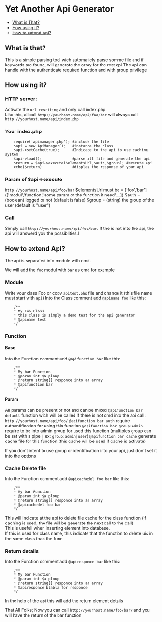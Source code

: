 # Yet Another Api Generator
- [What is That?](#what-is-that)
- [How using it?](#how-using-it)
- [How to extend Api?](#how-to-extend-api)

## What is that?
This is a simple parsing tool wich automaticly parse somme file and if keywords are found, will generate the array for the rest api
The api can handle with the authenticate required function and with group privilege
## How using it?
### HTTP server: 
Activate the `url rewriting` and only call index.php.    
Like this, all call `http://yourhost.name/api/foo/bar` will always call `http://yourhost.name/api/index.php`
### Your index.php
```
	require('apimanager.php'); #include the file
	$api = new ApiManager();   #instance the class
	$api->setCache(true);	   #Indicate to the api to use caching system
	$api->load();              #parse all file and generate the api
	$return = $api->execute($elementsUrl,$auth,$group); #execute api
	echo($return) 			   #display the response of your api
```
### Param of $api->execute
`http://yourhost.name/api/foo/bar`
$elementsUrl must be = ['foo','bar'] (['modul','function','some param of the function if need'....])
$auth = (boolean) logged or not (default is false)
$group = (string) the group of the user (default is "user")
### Call
Simply call `http://yourhost.name/api/foo/bar`. If the is not into the api, the api will answerd you the possiblities.l
## How to extend Api?
The api is separated into module with cmd.

We will add the `foo` modul with `bar` as cmd for exemple

### Module
Write your class Foo or copy `apitest.php` file and change it (this file name must start with `api`)
Into the Class comment add `@apiname foo` like this:
```
	/**
	* My Foo Class
	* this class is simply a demo test for the api generator
	* @apiname test
	*/
```
### Function
#### Base
Into the Function comment add `@apifunction bar` like this: 
```
	/**
	* My bar Function
	* @param int $a ploup
	* @return string[] responce into an array
	* @apifunction bar
	*/
```
#### Param
All params can be present or not and can be mixed
`@apifunction bar default` function wich will be called if there is not cmd into the api call: `http://yourhost.name/api/foo/`
`@apifunction bar auth` require authentification for using this function
`@apifunction bar group:admin` require to be into admin group for used this function (multiples group can be set with a pipe `|` ex: `group:admin|user`)
`@apifunction bar cache` generate cache file for this function (this cache will be used if cache is activate)

If you don't intent to use group or identification into your api, just don't set it into the options

### Cache Delete file
Into the Function comment add `@apicachedel foo bar` like this: 
```
	/**
	* My bar Function
	* @param int $a ploup
	* @return string[] responce into an array
	* @apicachedel foo bar
	*/
```

This will indicate at the api to delete file cache for the class function (if caching is used, the file will be generate the next call to the call)  
This is usefull when inserting element into database.  
If this is used for class name, this indicate that the function to delete uis in the same class than the func

### Return details
Into the Function comment add `@apiresponce bar` like this: 
```
	/**
	* My bar Function
	* @param int $a ploup
	* @return string[] responce into an array
	* @apiresponce blabla for responce 
	*/
```
In the help of the api this will add the return element details

That All Folks; Now you can call `http://yourhost.name/foo/bar/` and you will have the return of the bar function